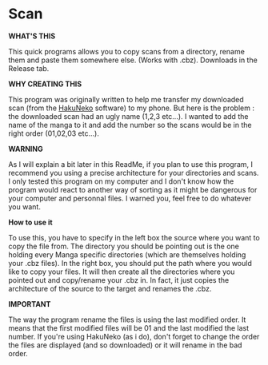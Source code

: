 # Scan

**WHAT'S THIS**

   This quick programs allows you to copy scans from a directory, rename them and paste them somewhere else. (Works with .cbz). Downloads in the Release tab.


**WHY CREATING THIS**

   This program was originally written to help me transfer my downloaded scan (from the [HakuNeko](https://sourceforge.net/projects/hakuneko/) software) to my phone. But here is the problem : the downloaded scan had an ugly name (1,2,3 etc...). I wanted to add the name of the manga to it and add the number so the scans would be in the right order (01,02,03 etc...).
  

**WARNING**
  
   As I will explain a bit later in this ReadMe, if you plan to use this program, I recommend you using a precise architecture for your directories and scans. I only tested this program on my computer and I don't know how the program would react to another way of sorting as it might be dangerous for your computer and personnal files. I warned you, feel free to do whatever you want.
  

**How to use it**

   To use this, you have to specify in the left box the source where you want to copy the file from. The directory you should be pointing out is the one holding every Manga specific directories (which are themselves holding your .cbz files).
   In the right box, you should put the path where you would like to copy your files. It will then create all the directories where you pointed out and copy/rename your .cbz in. In fact, it just copies the architecture of the source to the target and renames the .cbz.
   

**IMPORTANT**

   The way the program rename the files is using the last modified order. It means that the first modified files will be 01 and the last modified the last number.
   If you're using HakuNeko (as i do), don't forget to change the order the files are displayed (and so downloaded) or it will rename in the bad order.
